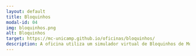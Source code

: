 ```yaml
---
layout: default
title: Bloquinhos
modal-id: 04
img: bloquinhos.png
alt: Bloquinhos
target: https://mc-unicamp.github.io/oficinas/bloquinhos/
description: A oficina utiliza um simulador virtual de Bloquinhos de Montar para criar e desenvolver figuras propostas, explorando conceitos espaciais e matemáticos, como frações, por exemplo. Estimulando observação, raciocínio e criatividade, também propõe a identificação de inadequações em um projeto modelo e alternativas para seu aperfeiçoamento. Faixa etária recomendada de 7 a 12 anos.
---
```

